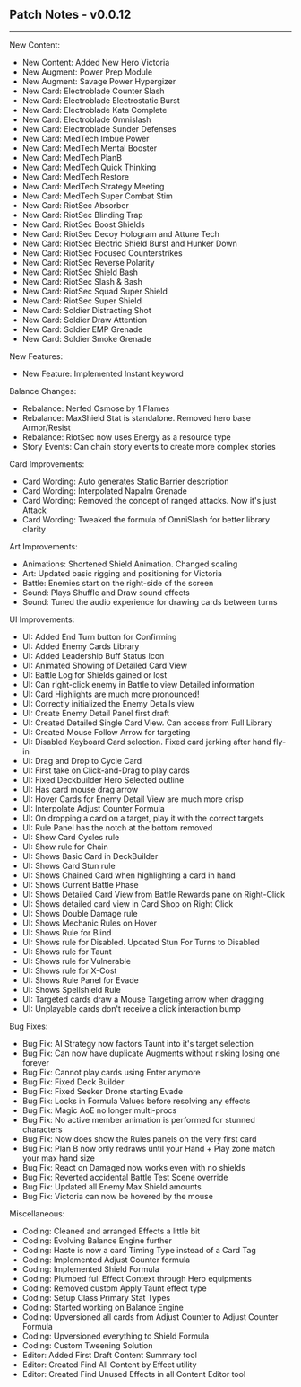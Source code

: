 ## Patch Notes - v0.0.12
----

New Content:
- New Content: Added New Hero Victoria
- New Augment: Power Prep Module
- New Augment: Savage Power Hypergizer
- New Card: Electroblade Counter Slash
- New Card: Electroblade Electrostatic Burst
- New Card: Electroblade Kata Complete
- New Card: Electroblade Omnislash
- New Card: Electroblade Sunder Defenses
- New Card: MedTech Imbue Power
- New Card: MedTech Mental Booster
- New Card: MedTech PlanB
- New Card: MedTech Quick Thinking
- New Card: MedTech Restore
- New Card: MedTech Strategy Meeting
- New Card: MedTech Super Combat Stim
- New Card: RiotSec Absorber
- New Card: RiotSec Blinding Trap
- New Card: RiotSec Boost Shields
- New Card: RiotSec Decoy Hologram and Attune Tech
- New Card: RiotSec Electric Shield Burst and Hunker Down
- New Card: RiotSec Focused Counterstrikes
- New Card: RiotSec Reverse Polarity
- New Card: RiotSec Shield Bash
- New Card: RiotSec Slash & Bash
- New Card: RiotSec Squad Super Shield
- New Card: RiotSec Super Shield
- New Card: Soldier Distracting Shot
- New Card: Soldier Draw Attention
- New Card: Soldier EMP Grenade
- New Card: Soldier Smoke Grenade

New Features:
- New Feature: Implemented Instant keyword

Balance Changes:
- Rebalance: Nerfed Osmose by 1 Flames
- Rebalance: MaxShield Stat is standalone. Removed hero base Armor/Resist
- Rebalance: RiotSec now uses Energy as a resource type
- Story Events: Can chain story events to create more complex stories

Card Improvements:
- Card Wording: Auto generates Static Barrier description
- Card Wording: Interpolated Napalm Grenade
- Card Wording: Removed the concept of ranged attacks. Now it's just Attack
- Card Wording: Tweaked the formula of OmniSlash for better library clarity

Art Improvements:
- Animations: Shortened Shield Animation. Changed scaling
- Art: Updated basic rigging and positioning for Victoria
- Battle: Enemies start on the right-side of the screen
- Sound: Plays Shuffle and Draw sound effects
- Sound: Tuned the audio experience for drawing cards between turns

UI Improvements:
- UI: Added End Turn button for Confirming
- UI: Added Enemy Cards Library
- UI: Added Leadership Buff Status Icon
- UI: Animated Showing of Detailed Card View
- UI: Battle Log for Shields gained or lost
- UI: Can right-click enemy in Battle to view Detailed information
- UI: Card Highlights are much more pronounced!
- UI: Correctly initialized the Enemy Details view
- UI: Create Enemy Detail Panel first draft
- UI: Created Detailed Single Card View. Can access from Full Library
- UI: Created Mouse Follow Arrow for targeting
- UI: Disabled Keyboard Card selection. Fixed card jerking after hand fly-in
- UI: Drag and Drop to Cycle Card
- UI: First take on Click-and-Drag to play cards
- UI: Fixed Deckbuilder Hero Selected outline
- UI: Has card mouse drag arrow
- UI: Hover Cards for Enemy Detail View are much more crisp
- UI: Interpolate Adjust Counter Formula
- UI: On dropping a card on a target, play it with the correct targets
- UI: Rule Panel has the notch at the bottom removed
- UI: Show Card Cycles rule
- UI: Show rule for Chain
- UI: Shows Basic Card in DeckBuilder
- UI: Shows Card Stun rule
- UI: Shows Chained Card when highlighting a card in hand
- UI: Shows Current Battle Phase
- UI: Shows Detailed Card View from Battle Rewards pane on Right-Click
- UI: Shows detailed card view in Card Shop on Right Click
- UI: Shows Double Damage rule
- UI: Shows Mechanic Rules on Hover
- UI: Shows Rule for Blind
- UI: Shows rule for Disabled. Updated Stun For Turns to Disabled
- UI: Shows rule for Taunt
- UI: Shows rule for Vulnerable
- UI: Shows rule for X-Cost
- UI: Shows Rule Panel for Evade
- UI: Shows Spellshield Rule
- UI: Targeted cards draw a Mouse Targeting arrow when dragging
- UI: Unplayable cards don't receive a click interaction bump

Bug Fixes:
- Bug Fix: AI Strategy now factors Taunt into it's target selection
- Bug Fix: Can now have duplicate Augments without risking losing one forever
- Bug Fix: Cannot play cards using Enter anymore
- Bug Fix: Fixed Deck Builder
- Bug Fix: Fixed Seeker Drone starting Evade
- Bug Fix: Locks in Formula Values before resolving any effects
- Bug Fix: Magic AoE no longer multi-procs
- Bug Fix: No active member animation is performed for stunned characters
- Bug Fix: Now does show the Rules panels on the very first card
- Bug Fix: Plan B now only redraws until your Hand + Play zone match your max hand size
- Bug Fix: React on Damaged now works even with no shields
- Bug Fix: Reverted accidental Battle Test Scene override
- Bug Fix: Updated all Enemy Max Shield amounts
- Bug Fix: Victoria can now be hovered by the mouse

Miscellaneous:
- Coding: Cleaned and arranged Effects a little bit
- Coding: Evolving Balance Engine further
- Coding: Haste is now a card Timing Type instead of a Card Tag
- Coding: Implemented Adjust Counter formula
- Coding: Implemented Shield Formula
- Coding: Plumbed full Effect Context through Hero equipments
- Coding: Removed custom Apply Taunt effect type
- Coding: Setup Class Primary Stat Types
- Coding: Started working on Balance Engine
- Coding: Upversioned all cards from Adjust Counter to Adjust Counter Formula
- Coding: Upversioned everything to Shield Formula
- Coding: Custom Tweening Solution
- Editor: Added First Draft Content Summary tool
- Editor: Created Find All Content by Effect utility
- Editor: Created Find Unused Effects in all Content Editor tool
